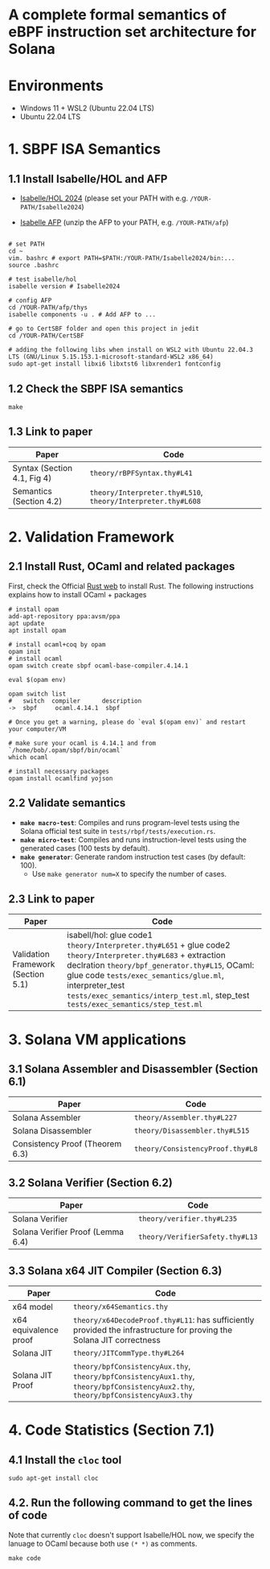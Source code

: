 # A complete formal semantics of eBPF instruction set architecture for Solana

# Environments
- Windows 11 + WSL2 (Ubuntu 22.04 LTS)
- Ubuntu 22.04 LTS

# 1. SBPF ISA Semantics
## 1.1 Install Isabelle/HOL and AFP
- [Isabelle/HOL 2024](https://isabelle.in.tum.de/) (please set your PATH with e.g. `/YOUR-PATH/Isabelle2024`)

- [Isabelle AFP](https://www.isa-afp.org/download/) (unzip the AFP to your PATH, e.g. `/YOUR-PATH/afp`)

```shell

# set PATH 
cd ~
vim. bashrc # export PATH=$PATH:/YOUR-PATH/Isabelle2024/bin:...
source .bashrc

# test isabelle/hol
isabelle version # Isabelle2024

# config AFP
cd /YOUR-PATH/afp/thys
isabelle components -u . # Add AFP to ...

# go to CertSBF folder and open this project in jedit
cd /YOUR-PATH/CertSBF

# adding the following libs when install on WSL2 with Ubuntu 22.04.3 LTS (GNU/Linux 5.15.153.1-microsoft-standard-WSL2 x86_64)
sudo apt-get install libxi6 libxtst6 libxrender1 fontconfig
```

## 1.2 Check the SBPF ISA semantics
```shell
make
```

## 1.3 Link to paper

| Paper      | Code      |
| ------------- | ------------- |
| Syntax (Section 4.1, Fig 4) | `theory/rBPFSyntax.thy#L41` |
| Semantics (Section 4.2) | `theory/Interpreter.thy#L510`, `theory/Interpreter.thy#L608` |

# 2. Validation Framework

## 2.1 Install Rust, OCaml and related packages

First, check the Official [Rust web](https://www.rust-lang.org/tools/install) to install Rust.
The following instructions explains how to install OCaml + packages
```shell
# install opam
add-apt-repository ppa:avsm/ppa
apt update
apt install opam

# install ocaml+coq by opam
opam init
# install ocaml
opam switch create sbpf ocaml-base-compiler.4.14.1

eval $(opam env)

opam switch list
#   switch  compiler      description
->  sbpf     ocaml.4.14.1  sbpf

# Once you get a warning, please do `eval $(opam env)` and restart your computer/VM

# make sure your ocaml is 4.14.1 and from `/home/bob/.opam/sbpf/bin/ocaml`
which ocaml

# install necessary packages
opam install ocamlfind yojson
```

## 2.2 Validate semantics
- **`make macro-test`**: Compiles and runs program-level tests using the Solana official test suite in `tests/rbpf/tests/execution.rs`.
- **`make micro-test`**: Compiles and runs instruction-level tests using the generated cases (100 tests by default).
- **`make generator`**: Generate random instruction test cases (by default: 100).
  - Use `make generator num=X` to specify the number of cases.

## 2.3 Link to paper

| Paper      | Code      |
| ------------- | ------------- |
| Validation Framework (Section 5.1) | isabell/hol: glue code1 `theory/Interpreter.thy#L651` + glue code2 `theory/Interpreter.thy#L683` + extraction declration `theory/bpf_generator.thy#L15`, OCaml: glue code `tests/exec_semantics/glue.ml`, interpreter_test `tests/exec_semantics/interp_test.ml`, step_test `tests/exec_semantics/step_test.ml` |

# 3. Solana VM applications

## 3.1 Solana Assembler and Disassembler (Section 6.1)

| Paper      | Code      |
| ------------- | ------------- |
| Solana Assembler | `theory/Assembler.thy#L227` |
| Solana Disassembler | `theory/Disassembler.thy#L515` |
| Consistency Proof (Theorem 6.3) | `theory/ConsistencyProof.thy#L8` |


## 3.2 Solana Verifier (Section 6.2)

| Paper      | Code      |
| ------------- | ------------- |
| Solana Verifier | `theory/verifier.thy#L235` |
| Solana Verifier Proof (Lemma 6.4) | `theory/VerifierSafety.thy#L13` |

## 3.3 Solana x64 JIT Compiler (Section 6.3)

| Paper      | Code      |
| ------------- | ------------- |
| x64 model | `theory/x64Semantics.thy` |
| x64 equivalence proof | `theory/x64DecodeProof.thy#L11`: has sufficiently provided the infrastructure for proving the Solana JIT correctness |
| Solana JIT | `theory/JITCommType.thy#L264` |
| Solana JIT Proof | `theory/bpfConsistencyAux.thy`, `theory/bpfConsistencyAux1.thy`, `theory/bpfConsistencyAux2.thy`, `theory/bpfConsistencyAux3.thy` |


# 4. Code Statistics (Section 7.1)
## 4.1 Install the `cloc` tool
```shell
sudo apt-get install cloc
``` 
## 4.2. Run the following command to get the lines of code 
Note that currently `cloc` doesn't support Isabelle/HOL now, we specify the lanuage to OCaml because both use `(* *)` as comments.
```shell
make code
```